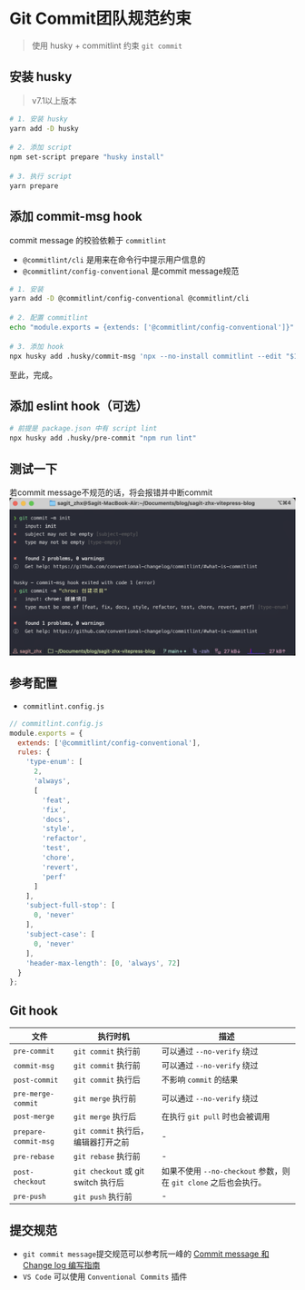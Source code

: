 # Git Commit团队规范约束

> 使用 husky + commitlint 约束 `git commit`

## 安装 husky
> v7.1以上版本

```bash
# 1. 安装 husky
yarn add -D husky

# 2. 添加 script
npm set-script prepare "husky install"

# 3. 执行 script
yarn prepare
```

## 添加 commit-msg hook

commit message 的校验依赖于 `commitlint`
- `@commitlint/cli` 是用来在命令行中提示用户信息的
- `@commitlint/config-conventional` 是commit message规范
```bash
# 1. 安装
yarn add -D @commitlint/config-conventional @commitlint/cli

# 2. 配置 commitlint
echo "module.exports = {extends: ['@commitlint/config-conventional']}" > commitlint.config.js

# 3. 添加 hook
npx husky add .husky/commit-msg 'npx --no-install commitlint --edit "$1"'
```

至此，完成。

## 添加 eslint hook（可选）

```bash
# 前提是 package.json 中有 script lint
npx husky add .husky/pre-commit "npm run lint"
```

## 测试一下

若commit message不规范的话，将会报错并中断commit
![](./assets/img/Snipaste_2022-09-15_17-19-41.png)

## 参考配置
- `commitlint.config.js`
```javascript
// commitlint.config.js
module.exports = {
  extends: ['@commitlint/config-conventional'],
  rules: {
    'type-enum': [
      2,
      'always',
      [
        'feat',
        'fix',
        'docs',
        'style',
        'refactor',
        'test',
        'chore',
        'revert',
        'perf'
      ]
    ],
    'subject-full-stop': [
      0, 'never'
    ],
    'subject-case': [
      0, 'never'
    ],
    'header-max-length': [0, 'always', 72]
  }
};
```

## Git hook

| 文件                 | 执行时机                            | 描述                                                         |
| -------------------- | ----------------------------------- | ------------------------------------------------------------ |
| `pre-commit`         | `git commit` 执行前                 | 可以通过 `--no-verify` 绕过                                  |
| `commit-msg`         | `git commit` 执行前                 | 可以通过 `--no-verify` 绕过                                  |
| `post-commit`        | `git commit` 执行后                 | 不影响 `commit` 的结果                                       |
| `pre-merge-commit`   | `git merge` 执行前                  | 可以通过 `--no-verify` 绕过                                  |
| `post-merge`         | `git merge` 执行后                  | 在执行 `git pull` 时也会被调用                               |
| `prepare-commit-msg` | `git commit` 执行后，编辑器打开之前 | -                                                            |
| `pre-rebase`         | `git rebase` 执行前                 | -                                                            |
| `post-checkout`      | `git checkout` 或 git switch 执行后 | 如果不使用 `--no-checkout` 参数，则在 `git clone` 之后也会执行。 |
| `pre-push`           | `git push` 执行前                   | -                                                            |


## 提交规范

- `git commit message`提交规范可以参考阮一峰的 [Commit message 和 Change log 编写指南](https://www.ruanyifeng.com/blog/2016/01/commit_message_change_log.html)
- `VS Code` 可以使用 `Conventional Commits` 插件
